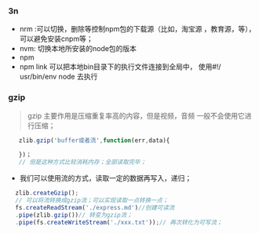 ### 3n
- nrm :可以切换，删除等控制npm包的下载源（比如，淘宝源 ，教育源，等），可以避免安装cnpm等；
- nvm: 切换本地所安装的node包的版本
- npm
- npm link 可以把本地bin目录下的执行文件连接到全局中， 使用#!/ usr/bin/env node 去执行

### gzip 
> gzip 主要作用是压缩重复率高的内容，但是视频，音频 一般不会使用它进行压缩；
```javascript
   zlib.gzip('buffer或者流',function(err,data){
     
   })；
   // 但是这种方式比较消耗内存；全部读取完毕；
```
- 我们可以使用流的方式，读取一定的数据再写入，递归；
```javascript
  zlib.createGzip();
  // 可以将流转换成gzip流；可以实现读取一点转换一点；
  fs.createReadStream('./express.md')//创建可读流
  .pipe(zlib.gzip())// 转变为gzip流；
  .pipe(fs.createWriteStream('./xxx.txt'));// 再次转化为可写流；
```

